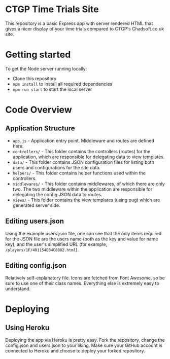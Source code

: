 # CTGP Time Trials Site

This repository is a basic Express app with server rendered HTML that gives a nicer display of your time trials compared to CTGP's Chadsoft.co.uk site.

# Getting started

To get the Node server running locally:

- Clone this repository
- `npm install` to install all required dependencies
- `npm run start` to start the local server

# Code Overview

## Application Structure

- `app.js` - Application entry point. Middleware and routes are defined here.
- `controllers/` - This folder contains the controllers (routes) for the application, which are responsible for delegating data to view templates.
- `data/` - This folder contains JSON configuration files for listing both users and configurations for the site data.
- `helpers/` - This folder contains helper functions used within the controllers.
- `middlewares/` - This folder contains middlewares, of which there are only two. The two middleware within the application are responsible for delegating the config JSON data to routes.
- `views/` - This folder contains the view templates (using pug) which are generated server side.

## Editing users.json

Using the example users.json file, one can see that the only items required for the JSON file are the users name (both as the key and value for name key), and the user's simplified URL (for example, `/players/1F/401154EB4C8882.html`).

## Editing config.json

Relatively self-explanatory file. Icons are fetched from Font Awesome, so be sure to use one of their class names. Everything else is extremely easy to understand.

# Deploying

## Using Heroku

Deploying the app via Heroku is pretty easy. Fork the repository, change the config.json and users.json to your liking. Make sure your GitHub account is connected to Heroku and choose to deploy your forked repository.